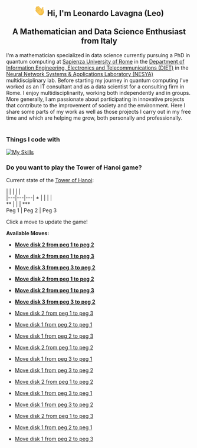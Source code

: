 <h2 align="center"> <img src="https://raw.githubusercontent.com/leonardoLavagna/leonardoLavagna/main/wave.gif" width="30px" height="30px" /> Hi, I'm Leonardo Lavagna (Leo) <br /><br /> A Mathematician and Data Science Enthusiast from Italy</h2>

I'm a mathematician specialized in data science currently pursuing a PhD in quantum computing at [Sapienza University of Rome](https://www.uniroma1.it/en/pagina-strutturale/home) in the [Department of Information Engineering, Electronics and Telecommunications (DIET)](https://web.uniroma1.it/dip_diet/en) in the [Neural Network Systems & Applications Laboratory (NESYA)](https://sites.google.com/view/nesya) multidisciplinary lab. Before starting my journey in quantum computing I've worked as an IT consultant and as a data scientist for a consulting firm in Rome. I enjoy multidisciplinarity, working both independently and in groups. More generally, I am passionate about participating in innovative projects that contribute to the improvement of society and the environment. Here I share some parts of my work as well as those projects I carry out in my free time and which are helping me grow, both personally and professionally.
<br/><br/>

### Things I code with
[![My Skills](https://skillicons.dev/icons?i=linux,py,pytorch,tensorflow,r,c,cpp,html,java,matlab,octave,latex,md,mysql,mongodb,wordpress,git,github,vscode,aws,heroku,anaconda,notion,arduino,apple&perline=16)](https://skillicons.dev)


### Do you want to play the Tower of Hanoi game?

Current state of the [Tower of Hanoi](https://en.wikipedia.org/wiki/Tower_of_Hanoi):

<!-- GameState -->
|     |     |     |     |     
|---|---|---|
     *     |     |     |     |     
    **     |     |     |   ***     
   Peg 1   |   Peg 2   |   Peg 3
   

Click a move to update the game!

**Available Moves:**
<!-- LegalMoves -->
- [**Move disk 2 from peg 1 to peg 2**](https://github.com/leonardoLavagna/leonardoLavagna/issues/new?title=Move%20disk%202%20from%20peg%201%20to%20peg%202)
- [**Move disk 2 from peg 1 to peg 3**](https://github.com/leonardoLavagna/leonardoLavagna/issues/new?title=Move%20disk%202%20from%20peg%201%20to%20peg%203)
- [**Move disk 3 from peg 3 to peg 2**](https://github.com/leonardoLavagna/leonardoLavagna/issues/new?title=Move%20disk%203%20from%20peg%203%20to%20peg%202)

- [**Move disk 2 from peg 1 to peg 2**](https://github.com/leonardoLavagna/leonardoLavagna/issues/new?title=Move%20disk%202%20from%20peg%201%20to%20peg%202)
- [**Move disk 2 from peg 1 to peg 3**](https://github.com/leonardoLavagna/leonardoLavagna/issues/new?title=Move%20disk%202%20from%20peg%201%20to%20peg%203)
- [**Move disk 3 from peg 3 to peg 2**](https://github.com/leonardoLavagna/leonardoLavagna/issues/new?title=Move%20disk%203%20from%20peg%203%20to%20peg%202)

- [Move disk 2 from peg 1 to peg 3](https://github.com/leonardoLavagna/leonardoLavagna/issues/new?title=Move%20disk%202%20from%20peg%201%20to%20peg%203)
- [Move disk 1 from peg 2 to peg 1](https://github.com/leonardoLavagna/leonardoLavagna/issues/new?title=Move%20disk%201%20from%20peg%202%20to%20peg%201)
- [Move disk 1 from peg 2 to peg 3](https://github.com/leonardoLavagna/leonardoLavagna/issues/new?title=Move%20disk%201%20from%20peg%202%20to%20peg%203)

- [Move disk 2 from peg 1 to peg 2](https://github.com/leonardoLavagna/leonardoLavagna/issues/new?title=Move%20disk%202%20from%20peg%201%20to%20peg%202)
- [Move disk 1 from peg 3 to peg 1](https://github.com/leonardoLavagna/leonardoLavagna/issues/new?title=Move%20disk%201%20from%20peg%203%20to%20peg%201)
- [Move disk 1 from peg 3 to peg 2](https://github.com/leonardoLavagna/leonardoLavagna/issues/new?title=Move%20disk%201%20from%20peg%203%20to%20peg%202)

- [Move disk 2 from peg 1 to peg 2](https://github.com/leonardoLavagna/leonardoLavagnay/issues/new?title=Move%20disk%202%20from%20peg%201%20to%20peg%202)
- [Move disk 1 from peg 3 to peg 1](https://github.com/leonardoLavagna/leonardoLavagnay/issues/new?title=Move%20disk%201%20from%20peg%203%20to%20peg%201)
- [Move disk 1 from peg 3 to peg 2](https://github.com/leonardoLavagna/leonardoLavagnay/issues/new?title=Move%20disk%201%20from%20peg%203%20to%20peg%202)

- [Move disk 2 from peg 1 to peg 3](https://github.com/leonardoLavagna/leonardoLavagna/issues/new?title=Move%20disk%202%20from%20peg%201%20to%20peg%203)
- [Move disk 1 from peg 2 to peg 1](https://github.com/leonardoLavagna/leonardoLavagna/issues/new?title=Move%20disk%201%20from%20peg%202%20to%20peg%201)
- [Move disk 1 from peg 2 to peg 3](https://github.com/leonardoLavagna/leonardoLavagna/issues/new?title=Move%20disk%201%20from%20peg%202%20to%20peg%203)


